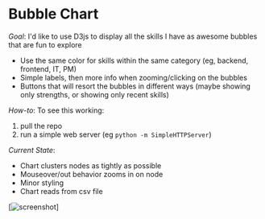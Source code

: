 # Bubble Chart

*Goal*: I'd like to use D3js to display all the skills I have as awesome bubbles that are fun to explore

* Use the same color for skills within the same category (eg, backend, frontend, IT, PM)
* Simple labels, then more info when zooming/clicking on the bubbles
* Buttons that will resort the bubbles in different ways (maybe showing only strengths, or showing only recent skills)

*How-to*: To see this working:

1. pull the repo
2. run a simple web server (eg `python -m SimpleHTTPServer`)

*Current State*: 

* Chart clusters nodes as tightly as possible
* Mouseover/out behavior zooms in on node
* Minor styling
* Chart reads from csv file

[![screenshot](screenshot.jpg?raw=true)]
